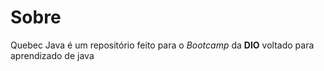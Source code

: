 # Sobre

Quebec Java é um repositório feito para o _Bootcamp_ da **DIO** voltado para aprendizado de java
